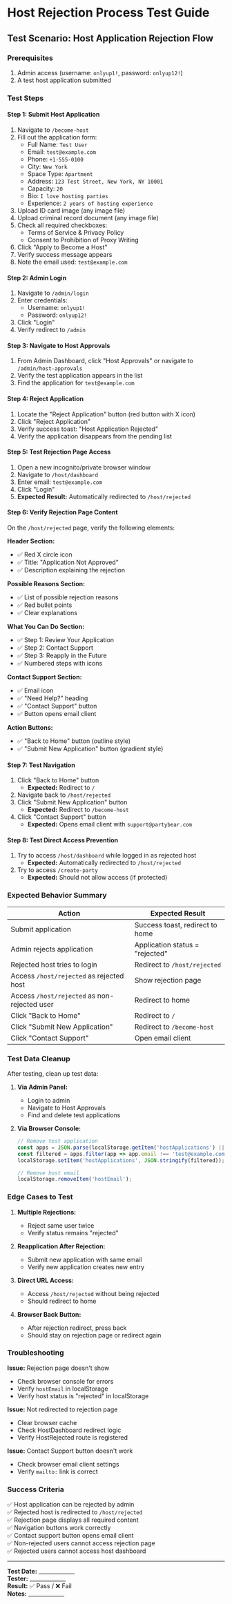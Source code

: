 # Host Rejection Process Test Guide

## Test Scenario: Host Application Rejection Flow

### Prerequisites
1. Admin access (username: `onlyup1!`, password: `onlyup12!`)
2. A test host application submitted

### Test Steps

#### Step 1: Submit Host Application
1. Navigate to `/become-host`
2. Fill out the application form:
   - Full Name: `Test User`
   - Email: `test@example.com`
   - Phone: `+1-555-0100`
   - City: `New York`
   - Space Type: `Apartment`
   - Address: `123 Test Street, New York, NY 10001`
   - Capacity: `20`
   - Bio: `I love hosting parties`
   - Experience: `2 years of hosting experience`
3. Upload ID card image (any image file)
4. Upload criminal record document (any image file)
5. Check all required checkboxes:
   - Terms of Service & Privacy Policy
   - Consent to Prohibition of Proxy Writing
6. Click "Apply to Become a Host"
7. Verify success message appears
8. Note the email used: `test@example.com`

#### Step 2: Admin Login
1. Navigate to `/admin/login`
2. Enter credentials:
   - Username: `onlyup1!`
   - Password: `onlyup12!`
3. Click "Login"
4. Verify redirect to `/admin`

#### Step 3: Navigate to Host Approvals
1. From Admin Dashboard, click "Host Approvals" or navigate to `/admin/host-approvals`
2. Verify the test application appears in the list
3. Find the application for `test@example.com`

#### Step 4: Reject Application
1. Locate the "Reject Application" button (red button with X icon)
2. Click "Reject Application"
3. Verify success toast: "Host Application Rejected"
4. Verify the application disappears from the pending list

#### Step 5: Test Rejection Page Access
1. Open a new incognito/private browser window
2. Navigate to `/host/dashboard`
3. Enter email: `test@example.com`
4. Click "Login"
5. **Expected Result:** Automatically redirected to `/host/rejected`

#### Step 6: Verify Rejection Page Content
On the `/host/rejected` page, verify the following elements:

**Header Section:**
- ✅ Red X circle icon
- ✅ Title: "Application Not Approved"
- ✅ Description explaining the rejection

**Possible Reasons Section:**
- ✅ List of possible rejection reasons
- ✅ Red bullet points
- ✅ Clear explanations

**What You Can Do Section:**
- ✅ Step 1: Review Your Application
- ✅ Step 2: Contact Support
- ✅ Step 3: Reapply in the Future
- ✅ Numbered steps with icons

**Contact Support Section:**
- ✅ Email icon
- ✅ "Need Help?" heading
- ✅ "Contact Support" button
- ✅ Button opens email client

**Action Buttons:**
- ✅ "Back to Home" button (outline style)
- ✅ "Submit New Application" button (gradient style)

#### Step 7: Test Navigation
1. Click "Back to Home" button
   - **Expected:** Redirect to `/`
2. Navigate back to `/host/rejected`
3. Click "Submit New Application" button
   - **Expected:** Redirect to `/become-host`
4. Click "Contact Support" button
   - **Expected:** Opens email client with `support@partybear.com`

#### Step 8: Test Direct Access Prevention
1. Try to access `/host/dashboard` while logged in as rejected host
   - **Expected:** Automatically redirected to `/host/rejected`
2. Try to access `/create-party`
   - **Expected:** Should not allow access (if protected)

### Expected Behavior Summary

| Action | Expected Result |
|--------|----------------|
| Submit application | Success toast, redirect to home |
| Admin rejects application | Application status = "rejected" |
| Rejected host tries to login | Redirect to `/host/rejected` |
| Access `/host/rejected` as rejected host | Show rejection page |
| Access `/host/rejected` as non-rejected user | Redirect to home |
| Click "Back to Home" | Redirect to `/` |
| Click "Submit New Application" | Redirect to `/become-host` |
| Click "Contact Support" | Open email client |

### Test Data Cleanup

After testing, clean up test data:

1. **Via Admin Panel:**
   - Login to admin
   - Navigate to Host Approvals
   - Find and delete test applications

2. **Via Browser Console:**
   ```javascript
   // Remove test application
   const apps = JSON.parse(localStorage.getItem('hostApplications') || '[]');
   const filtered = apps.filter(app => app.email !== 'test@example.com');
   localStorage.setItem('hostApplications', JSON.stringify(filtered));
   
   // Remove host email
   localStorage.removeItem('hostEmail');
   ```

### Edge Cases to Test

1. **Multiple Rejections:**
   - Reject same user twice
   - Verify status remains "rejected"

2. **Reapplication After Rejection:**
   - Submit new application with same email
   - Verify new application creates new entry

3. **Direct URL Access:**
   - Access `/host/rejected` without being rejected
   - Should redirect to home

4. **Browser Back Button:**
   - After rejection redirect, press back
   - Should stay on rejection page or redirect again

### Troubleshooting

**Issue:** Rejection page doesn't show
- Check browser console for errors
- Verify `hostEmail` in localStorage
- Verify host status is "rejected" in localStorage

**Issue:** Not redirected to rejection page
- Clear browser cache
- Check HostDashboard redirect logic
- Verify HostRejected route is registered

**Issue:** Contact Support button doesn't work
- Check browser email client settings
- Verify `mailto:` link is correct

### Success Criteria

✅ Host application can be rejected by admin  
✅ Rejected host is redirected to `/host/rejected`  
✅ Rejection page displays all required content  
✅ Navigation buttons work correctly  
✅ Contact support button opens email client  
✅ Non-rejected users cannot access rejection page  
✅ Rejected users cannot access host dashboard  

---

**Test Date:** _____________  
**Tester:** _____________  
**Result:** ✅ Pass / ❌ Fail  
**Notes:** _____________

